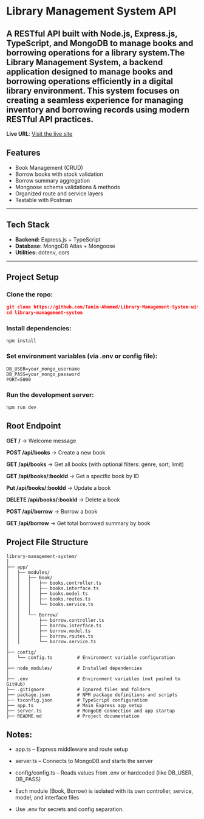 # Library Management System API

A RESTful API built with **Node.js**, **Express.js**, **TypeScript**, and **MongoDB** to manage books and borrowing operations for a library system.The Library Management System, a backend application designed to manage books and borrowing operations efficiently in a digital library environment. This system focuses on creating a seamless experience for managing inventory and borrowing records using modern RESTful API practices.
---

**Live URL**: [Visit the live site](https://library-management-system-pi-lake.vercel.app/)

##  Features

-  Book Management (CRUD)
-  Borrow books with stock validation
-  Borrow summary aggregation
-  Mongoose schema validations & methods
-  Organized route and service layers
-  Testable with Postman

---

## Tech Stack

- **Backend:** Express.js + TypeScript
- **Database:** MongoDB Atlas + Mongoose
- **Utilities:** dotenv, cors

---

##  Project Setup

###  Clone the ropo:

```json
git clone https://github.com/Tanim-Ahmmed/Library-Management-System-with-Express-MongoDB-and-Mongoose/tree/main
cd library-management-system
```

###  Install dependencies:

```
npm install 
```
### Set environment variables (via .env or config file):

```
DB_USER=your_mongo_username
DB_PASS=your_mongo_password
PORT=5000
```
### Run the development server:
```
npm run dev
```

## Root Endpoint

**GET /** → Welcome message

**POST /api/books** → Create a new book

**GET /api/books** → Get all books (with optional filters: genre, sort, limit)

**GET /api/books/:bookId** → Get a specific book by ID

**Put /api/books/:bookId** → Update a book

**DELETE /api/books/:bookId** → Delete a book

**POST /api/borrow** → Borrow a book

**GET /api/borrow** → Get total borrowed summary by book


## Project File Structure 

```plaintext
library-management-system/
│
├── app/
│   ├── modules/
│   │   ├── Book/
│   │   │   ├── books.controller.ts
│   │   │   ├── books.interface.ts
│   │   │   ├── books.model.ts
│   │   │   ├── books.routes.ts
│   │   │   └── books.service.ts
│   │   │
│   │   └── Borrow/
│   │       ├── borrow.controller.ts
│   │       ├── borrow.interface.ts
│   │       ├── borrow.model.ts
│   │       ├── borrow.routes.ts
│   │       └── borrow.service.ts
│
├── config/
│   └── config.ts         # Environment variable configuration
│
├── node_modules/         # Installed dependencies
│
├── .env                  # Environment variables (not pushed to GitHub)
├── .gitignore            # Ignored files and folders
├── package.json          # NPM package definitions and scripts
├── tsconfig.json         # TypeScript configuration
├── app.ts                # Main Express app setup
├── server.ts             # MongoDB connection and app startup
├── README.md             # Project documentation
```

## Notes:

- app.ts – Express middleware and route setup

- server.ts – Connects to MongoDB and starts the server

- config/config.ts – Reads values from .env or hardcoded (like DB_USER,   DB_PASS)

- Each module (Book, Borrow) is isolated with its own controller, service, model, and interface files

- Use .env for secrets and config separation.